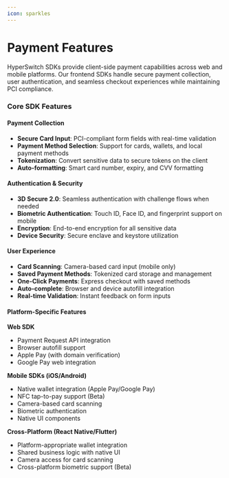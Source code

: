 ```yaml
---
icon: sparkles
---
```


# Payment Features

HyperSwitch SDKs provide client-side payment capabilities across web and mobile platforms. Our frontend SDKs handle secure payment collection, user authentication, and seamless checkout experiences while maintaining PCI compliance.

### Core SDK Features

#### Payment Collection

* **Secure Card Input**: PCI-compliant form fields with real-time validation
* **Payment Method Selection**: Support for cards, wallets, and local payment methods
* **Tokenization**: Convert sensitive data to secure tokens on the client
* **Auto-formatting**: Smart card number, expiry, and CVV formatting

#### Authentication & Security

* **3D Secure 2.0**: Seamless authentication with challenge flows when needed
* **Biometric Authentication**: Touch ID, Face ID, and fingerprint support on mobile
* **Encryption**: End-to-end encryption for all sensitive data
* **Device Security**: Secure enclave and keystore utilization

#### User Experience

* **Card Scanning**: Camera-based card input (mobile only)
* **Saved Payment Methods**: Tokenized card storage and management
* **One-Click Payments**: Express checkout with saved methods
* **Auto-complete**: Browser and device autofill integration
* **Real-time Validation**: Instant feedback on form inputs

#### Platform-Specific Features

**Web SDK**

* Payment Request API integration
* Browser autofill support
* Apple Pay (with domain verification)
* Google Pay web integration

**Mobile SDKs (iOS/Android)**

* Native wallet integration (Apple Pay/Google Pay)
* NFC tap-to-pay support (Beta)
* Camera-based card scanning
* Biometric authentication
* Native UI components

**Cross-Platform (React Native/Flutter)**

* Platform-appropriate wallet integration
* Shared business logic with native UI
* Camera access for card scanning
* Cross-platform biometric support (Beta)
